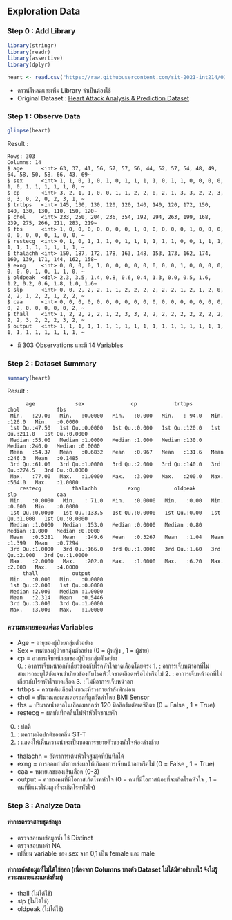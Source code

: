 ## Exploration Data
### Step 0 : Add Library
```r
library(stringr)
library(readr)
library(assertive)
library(dplyr)

heart <- read.csv("https://raw.githubusercontent.com/sit-2021-int214/016_Heart-Attack-Analysis-Prediction-Dataset/b432f56eabee0a2092e7f08f5846b774e0290e21/heart-attack-analysis-prediction-dataset.csv")
```
* ดาวน์โหลดและเพิ่ม Library จำเป็นต้องใช้
* Original Dataset : [Heart Attack Analysis & Prediction Dataset](https://www.kaggle.com/rashikrahmanpritom/heart-attack-analysis-prediction-dataset)
### Step 1 : Observe Data
```r
glimpse(heart)
```
Result :
```
Rows: 303
Columns: 14
$ age      <int> 63, 37, 41, 56, 57, 57, 56, 44, 52, 57, 54, 48, 49, 64, 58, 50, 58, 66, 43, 69~
$ sex      <int> 1, 1, 0, 1, 0, 1, 0, 1, 1, 1, 1, 0, 1, 1, 0, 0, 0, 0, 1, 0, 1, 1, 1, 1, 1, 0, ~
$ cp       <int> 3, 2, 1, 1, 0, 0, 1, 1, 2, 2, 0, 2, 1, 3, 3, 2, 2, 3, 0, 3, 0, 2, 0, 2, 3, 1, ~
$ trtbps   <int> 145, 130, 130, 120, 120, 140, 140, 120, 172, 150, 140, 130, 130, 110, 150, 120~
$ chol     <int> 233, 250, 204, 236, 354, 192, 294, 263, 199, 168, 239, 275, 266, 211, 283, 219~
$ fbs      <int> 1, 0, 0, 0, 0, 0, 0, 0, 1, 0, 0, 0, 0, 0, 1, 0, 0, 0, 0, 0, 0, 0, 0, 1, 0, 0, ~
$ restecg  <int> 0, 1, 0, 1, 1, 1, 0, 1, 1, 1, 1, 1, 1, 0, 0, 1, 1, 1, 1, 1, 1, 1, 1, 1, 1, 1, ~
$ thalachh <int> 150, 187, 172, 178, 163, 148, 153, 173, 162, 174, 160, 139, 171, 144, 162, 158~
$ exng     <int> 0, 0, 0, 0, 1, 0, 0, 0, 0, 0, 0, 0, 0, 1, 0, 0, 0, 0, 0, 0, 0, 1, 0, 1, 1, 0, ~
$ oldpeak  <dbl> 2.3, 3.5, 1.4, 0.8, 0.6, 0.4, 1.3, 0.0, 0.5, 1.6, 1.2, 0.2, 0.6, 1.8, 1.0, 1.6~
$ slp      <int> 0, 0, 2, 2, 2, 1, 1, 2, 2, 2, 2, 2, 2, 1, 2, 1, 2, 0, 2, 2, 1, 2, 2, 1, 2, 2, ~
$ caa      <int> 0, 0, 0, 0, 0, 0, 0, 0, 0, 0, 0, 0, 0, 0, 0, 0, 0, 0, 0, 2, 0, 0, 0, 0, 0, 2, ~
$ thall    <int> 1, 2, 2, 2, 2, 1, 2, 3, 3, 2, 2, 2, 2, 2, 2, 2, 2, 2, 2, 2, 3, 2, 2, 2, 3, 2, ~
$ output   <int> 1, 1, 1, 1, 1, 1, 1, 1, 1, 1, 1, 1, 1, 1, 1, 1, 1, 1, 1, 1, 1, 1, 1, 1, 1, 1, ~
```
* มี 303 Observations และมี 14 Variables

### Step 2 : Dataset Summary
```r
summary(heart)
```
Result :
```
      age             sex               cp            trtbps           chol            fbs        
 Min.   :29.00   Min.   :0.0000   Min.   :0.000   Min.   : 94.0   Min.   :126.0   Min.   :0.0000  
 1st Qu.:47.50   1st Qu.:0.0000   1st Qu.:0.000   1st Qu.:120.0   1st Qu.:211.0   1st Qu.:0.0000  
 Median :55.00   Median :1.0000   Median :1.000   Median :130.0   Median :240.0   Median :0.0000  
 Mean   :54.37   Mean   :0.6832   Mean   :0.967   Mean   :131.6   Mean   :246.3   Mean   :0.1485  
 3rd Qu.:61.00   3rd Qu.:1.0000   3rd Qu.:2.000   3rd Qu.:140.0   3rd Qu.:274.5   3rd Qu.:0.0000  
 Max.   :77.00   Max.   :1.0000   Max.   :3.000   Max.   :200.0   Max.   :564.0   Max.   :1.0000  
    restecg          thalachh          exng           oldpeak          slp             caa        
 Min.   :0.0000   Min.   : 71.0   Min.   :0.0000   Min.   :0.00   Min.   :0.000   Min.   :0.0000  
 1st Qu.:0.0000   1st Qu.:133.5   1st Qu.:0.0000   1st Qu.:0.00   1st Qu.:1.000   1st Qu.:0.0000  
 Median :1.0000   Median :153.0   Median :0.0000   Median :0.80   Median :1.000   Median :0.0000  
 Mean   :0.5281   Mean   :149.6   Mean   :0.3267   Mean   :1.04   Mean   :1.399   Mean   :0.7294  
 3rd Qu.:1.0000   3rd Qu.:166.0   3rd Qu.:1.0000   3rd Qu.:1.60   3rd Qu.:2.000   3rd Qu.:1.0000  
 Max.   :2.0000   Max.   :202.0   Max.   :1.0000   Max.   :6.20   Max.   :2.000   Max.   :4.0000  
     thall           output      
 Min.   :0.000   Min.   :0.0000  
 1st Qu.:2.000   1st Qu.:0.0000  
 Median :2.000   Median :1.0000  
 Mean   :2.314   Mean   :0.5446  
 3rd Qu.:3.000   3rd Qu.:1.0000  
 Max.   :3.000   Max.   :1.0000  
```
### ความหมายของแต่ละ Variables

* Age = อายุของผู้ป่วยกลุ่มตัวอย่าง <int>
* Sex = เพศของผู้ป่วยกลุ่มตัวอย่าง (0 = ผู้หญิง , 1 = ผู้ชาย) <int>
* cp = อาการเจ็บหน้าอกของผู้ป่วยกลุ่มตัวอย่าง      
      0. : อาการเจ็บหน้าอกที่เกี่ยวข้องกับโรคหัวใจขาดเลือดโดยตรง
      1. : อาการเจ็บหน้าอกที่ไม่สามารถระบุได้ชัดเจนว่าเกี่ยวข้องกับโรคหัวใจขาดเลือดหรือไม่หรือไม่
      2. : อาการเจ็บหน้าอกที่ไม่เกี่ยวกับโรคหัวใจขาดเลือด
      3. : ไม่มีอาการเจ็บหน้าอก      
* trtbps = ความดันเลือดในขณะที่ร่างกายกำลังพักผ่อน
* chol = ปริมาณคอเลสเตอรอลที่ถูกวัดค่าโดย BMI Sensor
* fbs = ปริมาณน้ำตาลในเลือดมากกว่า 120 มิลลิกรัมต่อเดซิลิตร (0 = False , 1 = True)
* restecg = ผลบันทึกคลื่นไฟฟ้าหัวใจขณะพัก
0. : ปกติ
1. : มความผิดปกติของคลื่น ST-T
2. : แสดงให้เห็นความน่าจะเป็นของการขยายตัวของหัวใจห้องล่างซ้าย
* thalachh = อัตราการเต้นหัวใจสูงสุดที่บันทึกได้
* exng = การออกกำลังกายส่งผลให้เกิดอาการเจ็บหน้าอกหรือไม่ (0 = False , 1 = True)
* caa = หมายเลขของเส้นเลือด (0-3)
* output = ค่าของคนที่มีโอกาสเกิดโรคหัวใจ (0 = คนที่มีโอกาสน้อยที่จะเกิดโรคหัวใจ , 1 = คนที่มีแนวโน้มสูงที่จะเกิดโรคหัวใจ)

### Step 3 : Analyze Data
      
#### ทำการตรวจสอบชุดข้อมูล
      
* ตรวจสอบหาข้อมูลซ้ำ ใช้ Distinct
* ตรวจสอบหาค่า NA
* เปลี่ยน variable ของ sex จาก 0,1 เป็น female และ male
      
#### ทำการคัดข้อมูลที่ไม่ได้ใช้ออก (เนื่องจาก Columns บางตัว Dataset ไม่ได้มีคำอธิบายไว้ จึงไม่รู้ความหมายและแหล่งที่มา)
      
* thall (ไม่ได้ใช้)
* slp (ไม่ได้ใช้)
* oldpeak (ไม่ได้ใช้)
